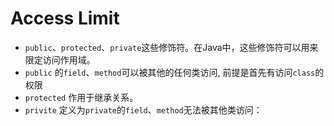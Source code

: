 # Access Limit
- `public`、`protected`、`private`这些修饰符。在Java中，这些修饰符可以用来限定访问作用域。
- `public` 的`field`、`method`可以被其他的任何类访问, 前提是首先有访问`class`的权限
- `protected` 作用于继承关系。
- `privite` 定义为`private`的`field`、`method`无法被其他类访问：
